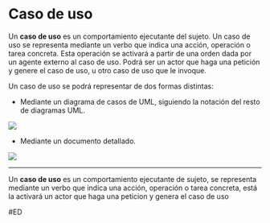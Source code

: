 # Caso de uso
Un **caso de uso** es un comportamiento ejecutante del sujeto. Un caso de uso se representa mediante un verbo que indica una acción, operación o tarea concreta. Esta operación se activará a partir de una orden dada por un agente externo al caso de uso. Podrá ser un actor que haga una petición y genere el caso de uso, u otro caso de uso que le invoque.

Un caso de uso se podrá representar de dos formas distintas:
- Mediante un diagrama de casos de UML, siguiendo la notación del resto de diagramas UML.

![](https://i.imgur.com/FopqRg3.png)

- Mediante un documento detallado.

![](https://i.imgur.com/Yg0y9l7.png)
***
Un **caso de uso** es un comportamiento ejecutante de sujeto, se representa mediante un verbo que indica una acción, operación o tarea concreta, está la activará un actor que haga una peticion y genera el caso de uso

#ED 